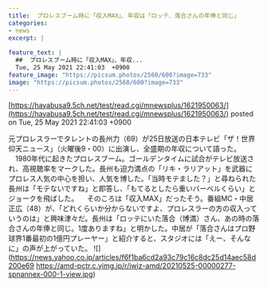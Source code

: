 ```yaml
---
title:  プロレスブーム時に「収入MAX」、年収は「ロッテ、落合さんの年俸と同じ」  
categories:
- news
excerpt: |
  
feature_text: |
  ##  プロレスブーム時に「収入MAX」、年収...
  Tue, 25 May 2021 22:41:03  +0900
feature_image: "https://picsum.photos/2560/600?image=733"
image: "https://picsum.photos/2560/600?image=733"
---
```


[https://hayabusa9.5ch.net/test/read.cgi/mnewsplus/1621950063/](https://hayabusa9.5ch.net/test/read.cgi/mnewsplus/1621950063/)
posted on Tue, 25 May 2021 22:41:03  +0900

<!--more-->

元プロレスラーでタレントの長州力（69）が25日放送の日本テレビ「ザ！世界仰天ニュース」（火曜後9・00）に出演し、全盛期の年収について語った。 　1980年代に起きたプロレスブーム。ゴールデンタイムに試合がテレビ放送され、高視聴率をマークした。長州も迫力満点の「リキ・ラリアット」を武器にプロレス人気の中心を担い、人気を博した。「当時モテました？」と尋ねられた長州は「モテないですね」と即答し、「もてるとしたら重いバーベルくらい」とジョークを飛ばした。 　そのころは「収入MAX」だったそう。番組MC・中居正広（48）が、「どれくらいか分からないですよ、プロレスラーの方の収入っていうのは」と興味津々だ。長州は「ロッテにいた落合（博満）さん、あの時の落合さんの年俸と同じ。1度ありますね」と明かした。中居が「落合さんはプロ野球界1番最初の1億円プレーヤー」と紹介すると、スタジオには「えー、そんなに」の声が上がっていた。 ![](https://news.yahoo.co.jp/articles/f6f1ba6cd2a93c79c16c8dc25d14aec58d200e69 https://amd-pctr.c.yimg.jp/r/iwiz-amd/20210525-00000277-spnannex-000-1-view.jpg)
